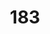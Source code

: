 ---
title: 183
link: https://www.reddit.com/r/roguelikedev/comments/7gz8m7/sharing_saturday_183/dqnjxrj/
---